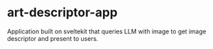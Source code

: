 # art-descriptor-app
Application built on sveltekit that queries LLM with image to get image descriptor and present to users.
